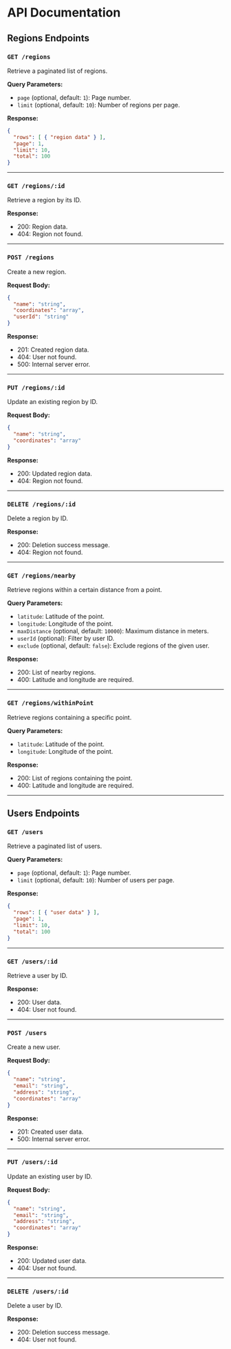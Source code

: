 # API Documentation

## Regions Endpoints

### `GET /regions`

Retrieve a paginated list of regions.

**Query Parameters:**

- `page` (optional, default: `1`): Page number.
- `limit` (optional, default: `10`): Number of regions per page.

**Response:**

```json
{
  "rows": [ { "region data" } ],
  "page": 1,
  "limit": 10,
  "total": 100
}
```

---

### `GET /regions/:id`

Retrieve a region by its ID.

**Response:**

- 200: Region data.
- 404: Region not found.

---

### `POST /regions`

Create a new region.

**Request Body:**

```json
{
  "name": "string",
  "coordinates": "array",
  "userId": "string"
}
```

**Response:**

- 201: Created region data.
- 404: User not found.
- 500: Internal server error.

---

### `PUT /regions/:id`

Update an existing region by ID.

**Request Body:**

```json
{
  "name": "string",
  "coordinates": "array"
}
```

**Response:**

- 200: Updated region data.
- 404: Region not found.

---

### `DELETE /regions/:id`

Delete a region by ID.

**Response:**

- 200: Deletion success message.
- 404: Region not found.

---

### `GET /regions/nearby`

Retrieve regions within a certain distance from a point.

**Query Parameters:**

- `latitude`: Latitude of the point.
- `longitude`: Longitude of the point.
- `maxDistance` (optional, default: `10000`): Maximum distance in meters.
- `userId` (optional): Filter by user ID.
- `exclude` (optional, default: `false`): Exclude regions of the given user.

**Response:**

- 200: List of nearby regions.
- 400: Latitude and longitude are required.

---

### `GET /regions/withinPoint`

Retrieve regions containing a specific point.

**Query Parameters:**

- `latitude`: Latitude of the point.
- `longitude`: Longitude of the point.

**Response:**

- 200: List of regions containing the point.
- 400: Latitude and longitude are required.

---

## Users Endpoints

### `GET /users`

Retrieve a paginated list of users.

**Query Parameters:**

- `page` (optional, default: `1`): Page number.
- `limit` (optional, default: `10`): Number of users per page.

**Response:**

```json
{
  "rows": [ { "user data" } ],
  "page": 1,
  "limit": 10,
  "total": 100
}
```

---

### `GET /users/:id`

Retrieve a user by ID.

**Response:**

- 200: User data.
- 404: User not found.

---

### `POST /users`

Create a new user.

**Request Body:**

```json
{
  "name": "string",
  "email": "string",
  "address": "string",
  "coordinates": "array"
}
```

**Response:**

- 201: Created user data.
- 500: Internal server error.

---

### `PUT /users/:id`

Update an existing user by ID.

**Request Body:**

```json
{
  "name": "string",
  "email": "string",
  "address": "string",
  "coordinates": "array"
}
```

**Response:**

- 200: Updated user data.
- 404: User not found.

---

### `DELETE /users/:id`

Delete a user by ID.

**Response:**

- 200: Deletion success message.
- 404: User not found.
